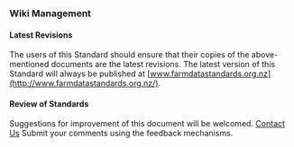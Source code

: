 ### Wiki Management

#### Latest Revisions

The users of this Standard should ensure that their copies of the above-mentioned documents are the latest revisions. The latest version of this Standard will always be published at [www.farmdatastandards.org.nz](http://www.farmdatastandards.org.nz/). 

#### Review of Standards

Suggestions for improvement of this document will be welcomed. [Contact Us](http://www.farmdatastandards.org.nz/contact/) Submit your comments using the feedback mechanisms. 
